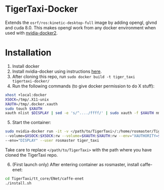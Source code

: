 # TigerTaxi-Docker
Extends the `osrf/ros:kinetic-desktop-full` image by adding opengl, glvnd and
cuda 8.0. This makes opengl work from any docker environment when used with
[nvidia-docker2](https://github.com/NVIDIA/nvidia-docker).

# Installation
1. Install docker
2. Install nvidia-docker using instructions
[here](https://github.com/NVIDIA/nvidia-docker).
3. After cloning this repo, run
`sudo docker build -t tiger_taxi tigertaxi-docker/`
4. Run the following commands (to give docker permission to do X stuff):
```bash
xhost +local:docker
XSOCK=/tmp/.X11-unix
XAUTH=/tmp/.docker.xauth
sudo touch $XAUTH
xauth nlist $DISPLAY | sed -e 's/^..../ffff/' | sudo xauth -f $XAUTH nmerge -
```
5. Start the container:
```bash
sudo nvidia-docker run -it -v </path/to/TigerTaxi>/:/home/rosmaster/TigerTaxi
--volume=$XSOCK:$XSOCK:rw --volume=$XAUTH:$XAUTH:rw --env="XAUTHORITY=${XAUTH}"
--env="DISPLAY" --user rosmaster tiger_taxi
```
Take care to replace `</path/to/TigerTaxi>` with the path where you have
cloned the TigerTaxi repo.

6. (First launch only) After entering container as rosmaster,
install caffe-enet:
```bash
cd TigerTaxi/tt_core/ENet/caffe-enet
./install.sh
```
